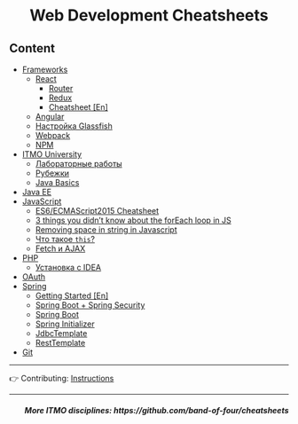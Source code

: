 <h1 align=center>Web Development Cheatsheets</h1>
 
## Content

* [Frameworks](frameworks)
    * [React](frameworks/react)
      * [Router](frameworks/react/react-router.md)
      * [Redux](frameworks/react/redux.md)
      * [Cheatsheet [En]](frameworks/react/react-cheatsheet-[en].md)
    * [Angular](frameworks/Angular.md)
    * [Настройка Glassfish](frameworks/glassfish.md)
    * [Webpack](frameworks/Webpack.md)
    * [NPM](frameworks/npm.md)
* [ITMO University](itmo-university)
  * [Лабораторные работы](itmo-university/labs)
  * [Рубежки](itmo-university/module%20tests)
  * [Java Basics](itmo-university/programming)
* [Java EE](java-ee)
* [JavaScript](javascript)
  * [ES6/ECMAScript2015 Cheatsheet](javascript/es6)
  * [3 things you didn’t know about the forEach loop in JS](javascript/3%20things%20you%20didn’t%20know%20about%20the%20forEach%20loop%20in%20JS.md)
  * [Removing space in string in Javascript](javascript/Removing%20space%20in%20string%20in%20Javascript.md)
  * [Что такое `this`?](javascript/this.md)
  * [Fetch и AJAX](javascript/fetch-vs-ajax.md)
* [PHP](php)
  * [Установка с IDEA](php/installation.md)
* [OAuth](OAuth)
* [Spring](spring)
  * [Getting Started [En]](spring/GettingStarted-[En].md)
  * [Spring Boot + Spring Security](spring/SpringBootWithSecurity.md)
  * [Spring Boot](spring/SpringBoot.md)
  * [Spring Initializer](spring/SpringInitializer.md)
  * [JdbcTemplate](spring/JdbcTemplate.md)
  * [RestTemplate](spring/RestTemplate.md)
* [Git](VCS)

<hr>

👉 Contributing: [Instructions](https://github.com/AppLoidx/Web-Development-Cheats/blob/master/CONTRIBUTING.md)

<hr>

<h5 align=right>More ITMO disciplines: https://github.com/band-of-four/cheatsheets</h5>
